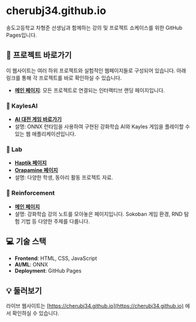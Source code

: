 # cherubj34.github.io

송도고등학교 차형준 선생님과 함께하는 강의 및 프로젝트 쇼케이스를 위한 GitHub Pages입니다.

## 🚀 프로젝트 바로가기

이 웹사이트는 여러 하위 프로젝트와 실험적인 웹페이지들로 구성되어 있습니다. 아래 링크를 통해 각 프로젝트를 바로 확인하실 수 있습니다.

- **[메인 페이지](https://cherubj34.github.io)**: 모든 프로젝트로 연결되는 인터랙티브 랜딩 페이지입니다.

### 🤖 KaylesAI
- **[AI 대전 게임 바로가기](./KaylesAI/game.html)**
- 설명: ONNX 런타임을 사용하여 구현된 강화학습 AI와 Kayles 게임을 플레이할 수 있는 웹 애플리케이션입니다.

### 🧪 Lab
- **[Haptik 페이지](./Lab/haptik.html)**
- **[Orapamine 페이지](./Lab/orapamine.html)**
- 설명: 다양한 학생, 동아리 활동 프로젝트 자료.

### 🧠 Reinforcement
- **[메인 페이지](./Reinforcement/index.html)**
- 설명: 강화학습 강의 노트를 모아놓은 페이지입니다. Sokoban 게임 환경, RND 탐험 기법 등 다양한 주제를 다룹니다.

## 💻 기술 스택

- **Frontend**: HTML, CSS, JavaScript
- **AI/ML**: ONNX
- **Deployment**: GitHub Pages

## 💡 둘러보기

라이브 웹사이트는 [https://cherubj34.github.io](https://cherubj34.github.io) 에서 확인하실 수 있습니다.